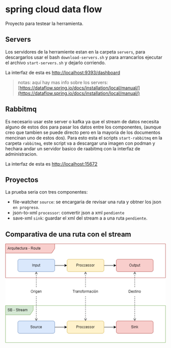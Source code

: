 # spring cloud data flow

Proyecto para testear la herramienta.

## Servers

Los servidores de la herramiente estan en la carpeta `servers`, para descargarlos usar el bash `download-servers.sh` y para arrancarlos ejecutar el archivo `start-servers.sh` y dejarlo corriendo.

La interfaz de esta es [http://localhost:9393/dashboard](http://localhost:9393/dashboard)

> notas: aquí hay mas info sobre los servers: [https://dataflow.spring.io/docs/installation/local/manual/](https://dataflow.spring.io/docs/installation/local/manual/)

## Rabbitmq

Es necesario usar este server o kafka ya que el stream de datos necesita alguno de estos dos para pasar los datos entre los componentes, (aunque creo que tambien se puede directo pero en la mayoria de los documentos mencinan uno de estos dos). Para esto esta el scripts `start-rabbitmq` en la carpeta `rabbitmq`, este script va a descargar una imagen con podman y hechara andar un servidor basico de raabitmq con la interfaz de administracion.

La interfaz de esta es [http://localhost:15672](http://localhost:15672)

## Proyectos

La prueba seria con tres componentes:

- file-watcher `source`: se encargaria de revisar una ruta y obtner los json `en progreso`.
- json-to-xml  `processor`: convertir json a xml `pendiente`
- save-xml `sink`: guardar el xml del stream a a una ruta `pendiente`.

## Comparativa de una ruta con el stream

![comparativa](./comparative.drawio.png)
